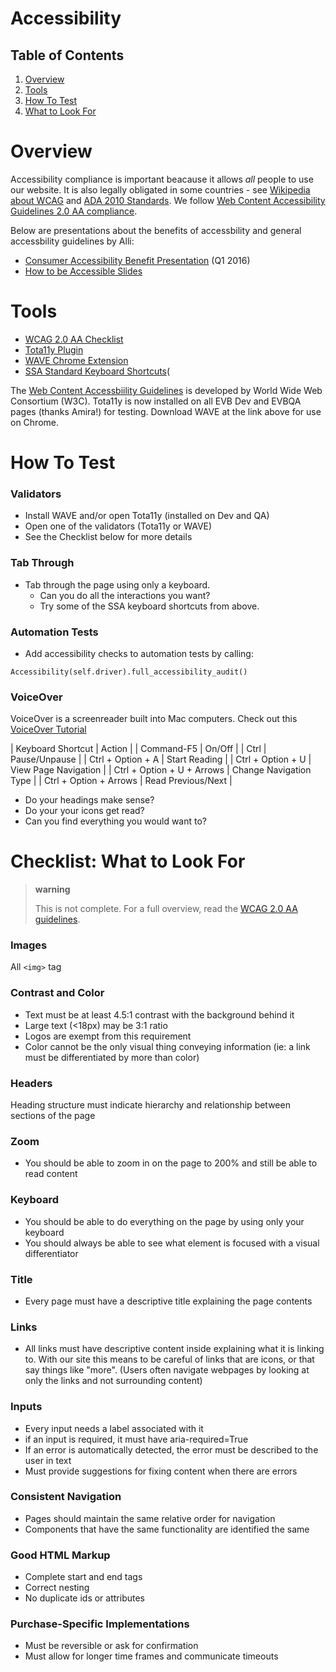 Accessibility
=============

## Table of Contents

1. [Overview](#overview)
1. [Tools](#tools)
1. [How To Test](#how-to-test)
1. [What to Look For](#what-to-look-for)

# Overview

Accessibility compliance is important beacause it allows *all* people to use our website. It is also legally obligated in some countries - see [Wikipedia about WCAG](https://www.w3.org/WAI/WCAG20/quickref/?currentsidebar=%23col_customize&levels=aaa>) and [ADA 2010 Standards]. We follow [Web Content Accessibility Guidelines 2.0 AA compliance](https://www.w3.org/WAI/WCAG20/quickref/?currentsidebar=%23col_customize&levels=aa>).

Below are presentations about the benefits of accessbility and general accessbility guidelines by Alli:

-   [Consumer Accessibility Benefit Presentation] (Q1 2016)
-   [How to be Accessible Slides]

# Tools

-   [WCAG 2.0 AA Checklist](https://www.w3.org/WAI/WCAG20/quickref/?currentsidebar=%23col_customize&levels=aa)
-   [Tota11y Plugin](http://khan.github.io/tota11y/)
-   [WAVE Chrome Extension](http://wave.webaim.org/extension/)
-   [SSA Standard Keyboard Shortcuts](

The [Web Content Accessbiility Guidelines] is developed by World Wide Web Consortium (W3C). Tota11y is now installed on all EVB Dev and EVBQA pages (thanks Amira!) for testing. Download WAVE at the link above for use on Chrome.

# How To Test

### Validators

-   Install WAVE and/or open Tota11y (installed on Dev and QA)
-   Open one of the validators (Tota11y or WAVE)
-   See the Checklist below for more details

### Tab Through

-   Tab through the page using only a keyboard.
    -   Can you do all the interactions you want?
    -   Try some of the SSA keyboard shortcuts from above.

### Automation Tests

-   Add accessibility checks to automation tests by calling:

``` sourceCode
Accessibility(self.driver).full_accessibility_audit()
```

### VoiceOver

VoiceOver is a screenreader built into Mac computers. Check out this [VoiceOver Tutorial]

| Keyboard Shortcut | Action |
| Command-F5 | On/Off |
| Ctrl | Pause/Unpause | 
| Ctrl + Option + A | Start Reading |
| Ctrl + Option + U | View Page Navigation |
| Ctrl + Option + U + Arrows | Change Navigation Type |
| Ctrl + Option + Arrows | Read Previous/Next |

-   Do your headings make sense?
-   Do your your icons get read?
-   Can you find everything you would want to?

# Checklist: What to Look For

> **warning**
>
> This is not complete. For a full overview, read the [WCAG 2.0 AA guidelines][WCAG 2.0 AA compliance].

### Images

All `<img>` tag

### Contrast and Color

 - Text must be at least 4.5:1 contrast with the background behind it
 - Large text (<18px) may be 3:1 ratio
 - Logos are exempt from this requirement
 - Color cannot be the only visual thing conveying information (ie: a link must be differentiated by more than color)

### Headers

 Heading structure must indicate hierarchy and relationship between sections of the page

### Zoom
 
 - You should be able to zoom in on the page to 200% and still be able to read content

### Keyboard

 - You should be able to do everything on the page by using only your keyboard
 - You should always be able to see what element is focused with a visual differentiator

### Title

 - Every page must have a descriptive title explaining the page contents

### Links

 - All links must have descriptive content inside explaining what it is linking to. With our site this means to be careful of links that are icons, or that say things like "more". (Users often navigate webpages by looking at only the links and not surrounding content)

### Inputs

 - Every input needs a label associated with it
 - if an input is required, it must have aria-required=True
 - If an error is automatically detected, the error must be described to the user in text
 - Must provide suggestions for fixing content when there are errors

### Consistent Navigation

 - Pages should maintain the same relative order for navigation
 - Components that have the same functionality are identified the same

### Good HTML Markup

 - Complete start and end tags
 - Correct nesting
 - No duplicate ids or attributes

### Purchase-Specific Implementations

 - Must be reversible or ask for confirmation
 - Must allow for longer time frames and communicate timeouts

  [Wikipedia about WCAG]: https://en.wikipedia.org/wiki/Web_Content_Accessibility_Guidelines#Legal_obligations
  [ADA 2010 Standards]: http://www.ada.gov/2010ADAstandards_index.htm
  [WCAG 2.0 AA compliance]: https://www.w3.org/WAI/WCAG20/quickref/?currentsidebar=%23col_customize&levels=aaa
  [Consumer Accessibility Benefit Presentation]: https://docs.google.com/a/eventbrite.com/presentation/d/1tfRxOJ1N6MAWLo6Mey2TSqFvpD5d1sOKm6ssYJNE5tA/edit?usp=sharing
  [How to be Accessible Slides]: http://slides.com/alacker/how-to-accessible#/
  [Tota11y Plugin]: http://khan.github.io/tota11y/
  [WAVE Chrome Extension]: http://wave.webaim.org/extension/
  [SSA Standard Keyboard Shortcuts]: https://www.ssa.gov/accessibility/keyboard_nav.html
  [Web Content Accessbiility Guidelines]: https://www.w3.org/WAI/intro/wcag
  [VoiceOver Tutorial]: http://webaim.org/articles/voiceover
